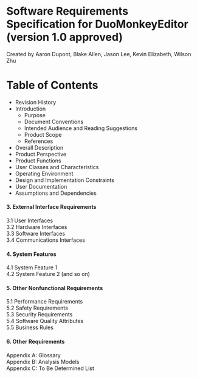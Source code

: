 Software Requirements Specification for DuoMonkeyEditor (version 1.0 approved)
==============================================================================
Created by Aaron Dupont, Blake Allen, Jason Lee, Kevin Elizabeth, Wilson Zhu

Table of Contents
=================
* Revision History  
* Introduction  
  * Purpose  
  *	Document Conventions  
  *	Intended Audience and Reading Suggestions  
  *	Product Scope  
  *	References  
*	Overall Description
  *	Product Perspective
  *	Product Functions
  *	User Classes and Characteristics
  *	Operating Environment
  *	Design and Implementation Constraints
  *	User Documentation
  *	Assumptions and Dependencies
#### 3.	External Interface Requirements
  3.1	User Interfaces  
  3.2	Hardware Interfaces  
  3.3	Software Interfaces  
  3.4	Communications Interfaces  
#### 4.	System Features
  4.1	System Feature 1  
  4.2	System Feature 2 (and so on)  
#### 5.	Other Nonfunctional Requirements
  5.1	Performance Requirements  
  5.2	Safety Requirements  
  5.3	Security Requirements  
  5.4	Software Quality Attributes  
  5.5	Business Rules  
#### 6.	Other Requirements
  Appendix A: Glossary  
  Appendix B: Analysis Models  
  Appendix C: To Be Determined List  

